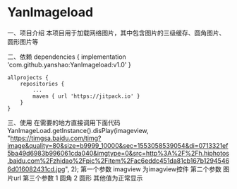 # YanImageload
一、项目介绍
本项目用于加载网络图片，其中包含图片的三级缓存、圆角图片、圆形图片等

二、依赖
	dependencies {
	        implementation 'com.github.yanshao:YanImageload:v1.0'
	}
  
  
  	allprojects {
		repositories {
			...
			maven { url 'https://jitpack.io' }
		}
	}
  
 三、使用
 在需要的地方直接调用下面代码
   YanImageLoad.getInstance().disPlay(imageview, "https://timgsa.baidu.com/timg?image&quality=80&size=b9999_10000&sec=1553058539054&di=0713321ef5ba49d6983b996061cda040&imgtype=0&src=http%3A%2F%2Fh.hiphotos.baidu.com%2Fzhidao%2Fpic%2Fitem%2Fac6eddc451da81cb167b12945466d016082431cd.jpg", 2);
第一个参数  imagview  为imagview控件   第二个参数 图片url  第三个参数  1 圆角 2 圆形  其他值为正常显示

